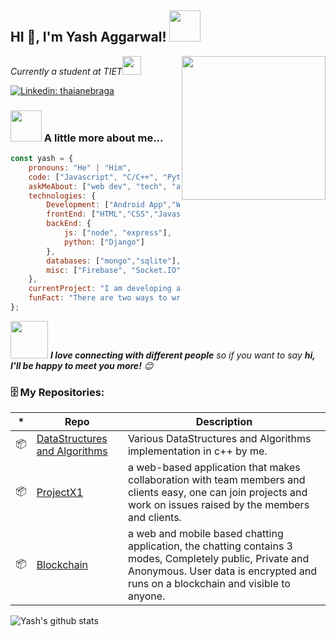 <h2>HI 👋, I'm Yash Aggarwal! <img src="https://i1.wp.com/www.techjunkie.com/wp-content/uploads/2018/03/Dancing-Gif-with-Animated-Characters-1.gif?w=690&ssl=1" width="50"></h2>
<img align='right' src="https://media.giphy.com/media/M9gbBd9nbDrOTu1Mqx/giphy.gif" width="230">
<p><em>Currently a student at TIET<img src="https://media.giphy.com/media/WUlplcMpOCEmTGBtBW/giphy.gif" width="30"> 
</em></p>

[![Linkedin: thaianebraga](https://img.shields.io/badge/-yash-blue?style=flat-square&logo=Linkedin&logoColor=white&link=https://www.linkedin.com/in/yashaggarwal85d/)](https://www.linkedin.com/in/yashaggarwal85d/)

### <img src="https://media.giphy.com/media/VgCDAzcKvsR6OM0uWg/giphy.gif" width="50"> A little more about me...  

```javascript
const yash = {
    pronouns: "He" | "Him",
    code: ["Javascript", "C/C++", "Python", "Bash"],
    askMeAbout: ["web dev", "tech", "app dev", "Cryptography","Ethical Hacking","Blockchain","Gaming Tech"],
    technologies: {
        Development: ["Android App","Web App"],
        frontEnd: ["HTML","CSS","Javascript","React","React Native"],
        backEnd: {
            js: ["node", "express"],
            python: ["Django"]
        },
        databases: ["mongo","sqlite"],
        misc: ["Firebase", "Socket.IO"]
    },
    currentProject: "I am developing a chat application powered by blockchain and cryptography"
    funFact: "There are two ways to write error-free programs; only the third one works"
};
```

<img src="https://media.giphy.com/media/LnQjpWaON8nhr21vNW/giphy.gif" width="60"> <em><b>I love connecting with different people</b> so if you want to say <b>hi, I'll be happy to meet you more!</b> 😊</em>

### 🗄 My Repositories:

|*|Repo|Description|
|---|---|---|
| 📦 | [DataStructures and Algorithms](https://github.com/yashaggarwal85d/Data-structures-and-Algorithms) | Various DataStructures and Algorithms implementation in c++ by me. |
| 📦 | [ProjectX1](https://github.com/yashaggarwal85d/ProjectX1) | a web-based application that makes collaboration with team members and clients easy, one can join projects and work on issues raised by the members and clients. |
| 📦 | [Blockchain](https://github.com/yashaggarwal85d/Blockchain) | a web and mobile based chatting application, the chatting contains 3 modes, Completely public, Private and Anonymous. User data is encrypted and runs on a blockchain and visible to anyone. |


![Yash's github stats](https://github-readme-stats.vercel.app/api?username=yashaggarwal85d&show_icons=true&hide_border=true) 
